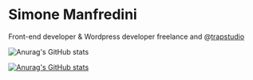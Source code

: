 # Simone Manfredini

Front-end developer & Wordpress developer freelance and @[trapstudio](https://www.trapstudio.it/)

![Anurag's GitHub stats](https://github-readme-stats.vercel.app/api?username=anuraghazra&hide=stars,contribs,prs)

[![Anurag's GitHub stats](https://github-readme-stats.vercel.app/api?username=simonemanfre&hide=stars,prs&count_private=true)](https://github.com/simonemanfre  )
